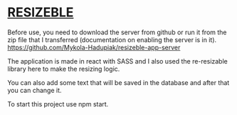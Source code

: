 # [RESIZEBLE](https://mykola-hadupiak.github.io/resizeble-app/)  

Before use, you need to download the server from github or run it from the zip file that I transferred (documentation on enabling the server is in it).
https://github.com/Mykola-Hadupiak/resizeble-app-server

The application is made in react with SASS and I also used the re-resizable library here to make the resizing logic.

You can also add some text that will be saved in the database and after that you can change it.

To start this project use npm start.
